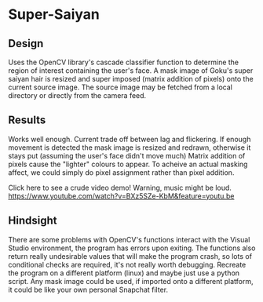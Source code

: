 # Super-Saiyan

Design
-----------------------------------------------------------------------------------------------------------------------------------------
Uses the OpenCV library's cascade classifier function to determine the region of interest containing the user's face.
A mask image of Goku's super saiyan hair is resized and super imposed (matrix addition of pixels) onto the current source image.
The source image may be fetched from a local directory or directly from the camera feed. 

Results
-----------------------------------------------------------------------------------------------------------------------------------------
Works well enough.
Current trade off between lag and flickering.
If enough movement is detected the mask image is resized and redrawn, otherwise it stays put (assuming the user's face didn't move much)
Matrix addition of pixels cause the "lighter" colours to appear. 
To acheive an actual masking affect, we could simply do pixel assignment rather than pixel addition.

Click here to see a crude video demo! Warning, music might be loud.
https://www.youtube.com/watch?v=BXz5SZe-KbM&feature=youtu.be

Hindsight
-----------------------------------------------------------------------------------------------------------------------------------------
There are some problems with OpenCV's functions interact with the Visual Studio environment, the program has errors upon exiting.
The functions also return really undesirable values that will make the program crash, so lots of conditional checks are required, it's 
not really worth debugging.
Recreate the program on a different platform (linux) and maybe just use a python script.
Any mask image could be used, if imported onto a different platform, it could be like your own personal Snapchat filter. 

